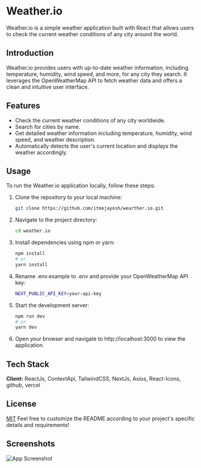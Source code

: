 # Weather.io

Weather.io is a simple weather application built with React that allows users to check the current weather conditions of any city around the world.

## Introduction

Weather.io provides users with up-to-date weather information, including temperature, humidity, wind speed, and more, for any city they search. It leverages the OpenWeatherMap API to fetch weather data and offers a clean and intuitive user interface.

## Features

- Check the current weather conditions of any city worldwide.
- Search for cities by name.
- Get detailed weather information including temperature, humidity, wind speed, and weather description.
- Automatically detects the user's current location and displays the weather accordingly.

## Usage

To run the Weather.io application locally, follow these steps:

1. Clone the repository to your local machine:

   ```bash
   git clone https://github.com/itmejayesh/wearther.io.git


2. Navigate to the project directory:

   ```bash
   cd weather.io

3. Install dependencies using npm or yarn:

    ```bash
    npm install
    # or
    yarn install

4. Rename .env.example to .env and provide your OpenWeatherMap API key:

    ```bash
    NEXT_PUBLIC_API_KEY=your-api-key

5. Start the development server:
    ```bash
    npm run dev
    # or
    yarn dev
    
6. Open your browser and navigate to http://localhost:3000 to view the application.

## Tech Stack

**Client:** ReactJs, ContextApi, TailwindCSS, NextJs, Axios, React-Icons, github, vercel



## License

[MIT](https://choosealicense.com/licenses/mit/)
Feel free to customize the README according to your project's specific details and requirements!


## Screenshots

![App Screenshot](https://snipboard.io/Zt01mz.jpg)


